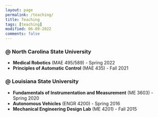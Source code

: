 ```yaml
---
layout: page
permalink: /teaching/
title: Teaching
tags: [teaching]
modified: 06-09-2022
comments: false
---
```


### @ North Carolina State University

* **Medical Robotics** (MAE 495/589) - Spring 2022
* **Principles of Automatic Control** (MAE 435) - Fall 2021

### @ Louisiana State University

* **Fundamentals of Instrumentation and Measurement** (ME 3603) - Spring 2020
* **Autonomous Vehicles** (ENGR 4200) - Spring 2016
* **Mechanical Engineering Design Lab** (ME 4201) - Fall 2015
